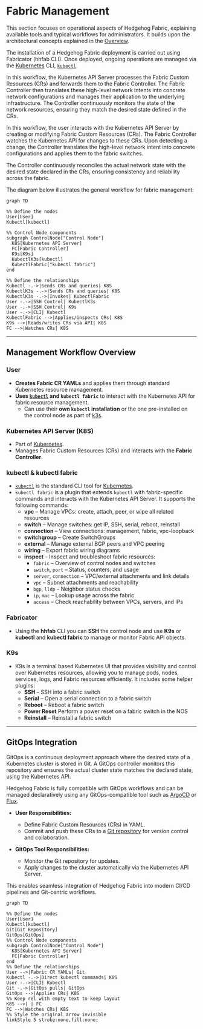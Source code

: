 # Fabric Management

This section focuses on operational aspects of Hedgehog Fabric, explaining available tools and typical workflows for administrators. It builds upon the architectural concepts explained in the [Overview](overview.md).

The installation of a Hedgehog Fabric deployment is carried out using Fabricator (hhfab CLI). Once deployed, ongoing operations are managed via the [Kubernetes](https://kubernetes.io) CLI, [`kubectl`](https://kubernetes.io/docs/reference/kubectl/).

In this workflow, the Kubernetes API Server processes the Fabric Custom Resources (CRs) and forwards them to the Fabric Controller. The Fabric Controller then translates these high-level network intents into concrete network configurations and manages their application to the underlying infrastructure. The Controller continuously monitors the state of the network resources, ensuring they match the desired state defined in the CRs.

In this workflow, the user interacts with the Kubernetes API Server by creating or modifying Fabric Custom Resources (CRs). The Fabric Controller watches the Kubernetes API for changes to these CRs. Upon detecting a change, the Controller translates the high-level network intent into concrete configurations and applies them to the fabric switches.

The Controller continuously reconciles the actual network state with the desired state declared in the CRs, ensuring consistency and reliability across the fabric.

The diagram below illustrates the general workflow for fabric management:

```mermaid
graph TD

%% Define the nodes
User[User]
Kubectl[kubectl]

%% Control Node components
subgraph ControlNode["Control Node"]
  K8S[Kubernetes API Server]
  FC[Fabric Controller]
  K9s[K9s]
  KubectlK3s[kubectl]
  KubectlFabric["kubectl fabric"]
end

%% Define the relationships
Kubectl -.->|Sends CRs and queries| K8S
KubectlK3s -.->|Sends CRs and queries| K8S
KubectlK3s -.->|Invokes| KubectlFabric
User -.->|SSH Control| KubectlK3s
User -.->|SSH Control| K9s
User -.->|CLI| Kubectl
KubectlFabric -->|Applies/inspects CRs| K8S
K9s -->|Reads/writes CRs via API| K8S
FC -->|Watches CRs| K8S
```

---

## Management Workflow Overview

### User
- **Creates Fabric CR YAMLs** and applies them through standard Kubernetes resource management.
- **Uses [`kubectl`](https://kubernetes.io/docs/reference/kubectl/) and `kubectl fabric`** to interact with the Kubernetes API for fabric resource management.
    - Can use their **own `kubectl` installation** or the one pre-installed on the control node as part of [k3s](https://k3s.io).

### Kubernetes API Server (K8S)
- Part of [Kubernetes](https://kubernetes.io).
- Manages Fabric Custom Resources (CRs) and interacts with the **Fabric Controller**.

### kubectl & kubectl fabric
- [`kubectl`](https://kubernetes.io/docs/reference/kubectl/) is the standard CLI tool for [Kubernetes](https://kubernetes.io).
- `kubectl fabric` is a plugin that extends `kubectl` with fabric-specific commands and interacts with the Kubernetes API Server. It supports the following commands:
    - **vpc** – Manage VPCs: create, attach, peer, or wipe all related resources
    - **switch** – Manage switches: get IP, SSH, serial, reboot, reinstall
    - **connection** – View connections: management, fabric, vpc-loopback
    - **switchgroup** – Create SwitchGroups
    - **external** – Manage external BGP peers and VPC peering
    - **wiring** – Export fabric wiring diagrams
    - **inspect** – Inspect and troubleshoot fabric resources:
        - `fabric` – Overview of control nodes and switches
        - `switch`, `port` – Status, counters, and usage
        - `server`, `connection` – VPC/external attachments and link details
        - `vpc` – Subnet attachments and reachability
        - `bgp`, `lldp` – Neighbor status checks
        - `ip`, `mac` – Lookup usage across the fabric
        - `access` – Check reachability between VPCs, servers, and IPs

### Fabricator
- Using the **hhfab** CLI you can **SSH** the control node and use **K9s** or **kubectl** and **kubectl fabric** to manage or monitor Fabric API objects.

### K9s
- K9s is a terminal based Kubernetes UI that provides visibility and control over Kubernetes resources, allowing you to manage pods, nodes, services, logs, and Fabric resources efficiently. It includes some helper plugins:
    - **SSH** – SSH into a fabric switch
    - **Serial** – Open a serial connection to a fabric switch
    - **Reboot** – Reboot a fabric switch
    - **Power Reset** Perform a power reset on a fabric switch in the NOS
    - **Reinstall** – Reinstall a fabric switch

---

## GitOps Integration

GitOps is a continuous deployment approach where the desired state of a Kubernetes cluster is stored in Git. A GitOps controller monitors this repository and ensures the actual cluster state matches the declared state, using the Kubernetes API.

Hedgehog Fabric is fully compatible with GitOps workflows and can be managed declaratively using any GitOps-compatible tool such as [ArgoCD](https://argo-cd.readthedocs.io/en/stable/) or [Flux](https://fluxcd.io).

- **User Responsibilities:**
    - Define Fabric Custom Resources (CRs) in YAML.
    - Commit and push these CRs to a [Git repository](https://git-scm.com) for version control and collaboration.

- **GitOps Tool Responsibilities:**
    - Monitor the Git repository for updates.
    - Apply changes to the cluster automatically via the Kubernetes API Server.

This enables seamless integration of Hedgehog Fabric into modern CI/CD pipelines and Git-centric workflows.

```mermaid
graph TD

%% Define the nodes
User[User] 
Kubectl[kubectl]
Git[Git Repository]
GitOps[GitOps]
%% Control Node components
subgraph ControlNode["Control Node"]
  K8S[Kubernetes API Server]
  FC[Fabric Controller]
end
%% Define the relationships
User -->|Fabric CR YAMLs| Git
Kubectl -.->|Direct kubectl commands| K8S
User -.->|CLI| Kubectl
Git -.->|GitOps pulls| GitOps
GitOps -->|Applies CRs| K8S
%% Keep rel with empty text to keep layout
K8S -->| | FC
FC -->|Watches CRs| K8S
%% Style the original arrow invisible
linkStyle 5 stroke:none,fill:none;
```

